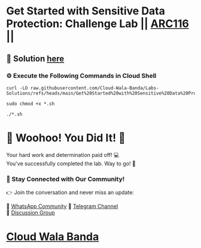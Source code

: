 # Get Started with Sensitive Data Protection: Challenge Lab || [ARC116](https://www.cloudskillsboost.google/focuses/64782?parent=catalog) ||

## 🔑 Solution [here](https://youtu.be/GP-3t4aJuIQ)

### ⚙️ Execute the Following Commands in Cloud Shell

```
curl -LO raw.githubusercontent.com/Cloud-Wala-Banda/Labs-Solutions/refs/heads/main/Get%20Started%20with%20Sensitive%20Data%20Protection%20Challenge%20Lab/arc116.sh

sudo chmod +x *.sh

./*.sh
```

# 🎉 Woohoo! You Did It! 🎉

Your hard work and determination paid off! 💻  
You've successfully completed the lab. Way to go! 🚀  

### 💬 Stay Connected with Our Community!

👉 Join the conversation and never miss an update:  

💚 [WhatsApp Community](https://chat.whatsapp.com/ECJ9h8GA3CA1ksaI9m5NrX)  📢 [Telegram Channel](https://t.me/cloudwalabanda)  
👥 [Discussion Group](https://t.me/cloudwalabandachats)  

# [Cloud Wala Banda](https://www.youtube.com/@cloudwalabanda)
